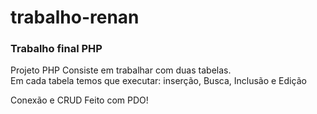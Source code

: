 # trabalho-renan<br>
<h3>Trabalho final PHP</h3>

Projeto PHP Consiste em trabalhar com duas tabelas.<br>
Em cada tabela temos que executar: inserção, Busca, Inclusão e Edição<br>

Conexão e CRUD Feito com PDO!
